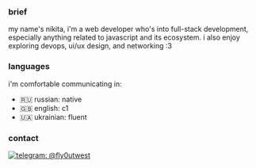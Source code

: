 ### brief

my name's nikita, i'm a web developer who's into full-stack development, especially anything related to javascript and its ecosystem. i also enjoy exploring devops, ui/ux design, and networking :3 

### languages

i'm comfortable communicating in:

- 🇷🇺 russian: native
- 🇬🇧 english: c1
- 🇺🇦 ukrainian: fluent

### contact
[![telegram: @fly0utwest](https://img.shields.io/badge/Telegram---?logo=telegram&style=for-the-badge&color=blue)](//t.me/fly0utwest)
